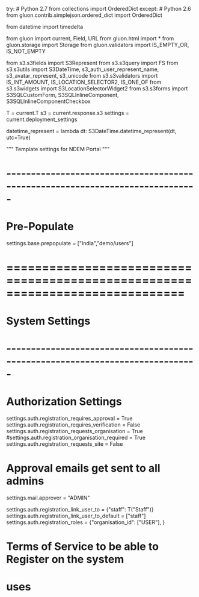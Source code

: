 try:
    # Python 2.7
    from collections import OrderedDict
except:
    # Python 2.6
    from gluon.contrib.simplejson.ordered_dict import OrderedDict

from datetime import timedelta

from gluon import current, Field, URL
from gluon.html import *
from gluon.storage import Storage
from gluon.validators import IS_EMPTY_OR, IS_NOT_EMPTY

from s3.s3fields import S3Represent
from s3.s3query import FS
from s3.s3utils import S3DateTime, s3_auth_user_represent_name, s3_avatar_represent, s3_unicode
from s3.s3validators import IS_INT_AMOUNT, IS_LOCATION_SELECTOR2, IS_ONE_OF
from s3.s3widgets import S3LocationSelectorWidget2
from s3.s3forms import S3SQLCustomForm, S3SQLInlineComponent, S3SQLInlineComponentCheckbox

T = current.T
s3 = current.response.s3
settings = current.deployment_settings

datetime_represent = lambda dt: S3DateTime.datetime_represent(dt, utc=True)

"""
    Template settings for NDEM Portal
"""

# -----------------------------------------------------------------------------
# Pre-Populate
settings.base.prepopulate = ["India","demo/users"]

# =============================================================================
# System Settings
# -----------------------------------------------------------------------------
# Authorization Settings
settings.auth.registration_requires_approval = True
settings.auth.registration_requires_verification = False
settings.auth.registration_requests_organisation = True
#settings.auth.registration_organisation_required = True
settings.auth.registration_requests_site = False

# Approval emails get sent to all admins
settings.mail.approver = "ADMIN"

settings.auth.registration_link_user_to = {"staff": T("Staff")}
settings.auth.registration_link_user_to_default = ["staff"]
settings.auth.registration_roles = {"organisation_id": ["USER"],
                                    }

# Terms of Service to be able to Register on the system
# uses <template>/views/tos.html
settings.auth.terms_of_service = True

settings.auth.show_utc_offset = False

settings.auth.show_link = False

# -----------------------------------------------------------------------------
# Security Policy
#settings.security.policy = 6 # Realms
settings.security.map = True

# Owner Entity
settings.auth.person_realm_human_resource_site_then_org = False

def drmp_realm_entity(table, row):
    """
        Assign a Realm Entity to records
    """

    tablename = table._tablename

    if tablename == "cms_post":
        # Give the Post the Realm of the author's Organisation
        db = current.db
        utable = db.auth_user
        otable = current.s3db.org_organisation
        if "created_by" in row:
            query = (utable.id == row.created_by) & \
                    (otable.id == utable.organisation_id)
        else:
            query = (table.id == row.id) & \
                    (utable.id == table.created_by) & \
                    (otable.id == utable.organisation_id)
        org = db(query).select(otable.pe_id,
                               limitby=(0, 1)).first()
        if org:
            return org.pe_id

    # Follow normal rules
    return 0

settings.auth.realm_entity = drmp_realm_entity

# -----------------------------------------------------------------------------
# Theme (folder to use for views/layout.html)
settings.base.theme = "India"
settings.ui.formstyle_row = "bootstrap"
settings.ui.formstyle = "bootstrap"
#settings.gis.map_height = 600
#settings.gis.map_width = 854

# -----------------------------------------------------------------------------
# L10n (Localization) settings
settings.L10n.languages = OrderedDict([
    ("en-gb", "English"),
])
# Default Language
settings.L10n.default_language = "en-gb"
# Default timezone for users
settings.L10n.utc_offset = "UTC +0530"
# Unsortable 'pretty' date format
settings.L10n.date_format = "%d %b %Y"
# Number formats (defaults to ISO 31-0)
# Decimal separator for numbers (defaults to ,)
settings.L10n.decimal_separator = "."
# Thousands separator for numbers (defaults to space)
settings.L10n.thousands_separator = ","

# Uncomment this to Translate CMS Series Names
# - we want this on when running s3translate but off in normal usage as we use the English names to lookup icons in render_posts
#settings.L10n.translate_cms_series = True
# Uncomment this to Translate Location Names
#settings.L10n.translate_gis_location = True

# Restrict the Location Selector to just certain countries
settings.gis.countries = ["IN"]

# Until we add support to LocationSelector2 to set dropdowns from LatLons
#settings.gis.check_within_parent_boundaries = False
# Uncomment to hide Layer Properties tool
#settings.gis.layer_properties = False
# Uncomment to display the Map Legend as a floating DIV
settings.gis.legend = "float"
# GeoNames username
settings.gis.geonames_username = "eden_india"

# -----------------------------------------------------------------------------
# Finance settings
settings.fin.currencies = {
    "INR" : T("Indian Rupees"),
    "CHF" : T("Swiss Francs"),
    "EUR" : T("Euros"),
    "GBP" : T("Great British Pounds"),
    "USD" : T("United States Dollars"),
}

# -----------------------------------------------------------------------------
# Enable this for a UN-style deployment
#settings.ui.cluster = True
# Enable this to use the label 'Camp' instead of 'Shelter'
#settings.ui.camp = True

# -----------------------------------------------------------------------------
# Uncomment to restrict the export formats available
#settings.ui.export_formats = ["xls"]

settings.ui.update_label = "Edit"

# -----------------------------------------------------------------------------
# Summary Pages
settings.ui.summary = [#{"common": True,
                       # "name": "cms",
                       # "widgets": [{"method": "cms"}]
                       # },
                       {"name": "table",
                        "label": "Table",
                        "widgets": [{"method": "datatable"}]
                        },
                       {"name": "map",
                        "label": "Map",
                        "widgets": [{"method": "map", "ajax_init": True}],
                        },
                       {"name": "charts",
                        "label": "Charts",
                        "widgets": [{"method": "report", "ajax_init": True}]
                        },
                       ]

settings.search.filter_manager = False

# =============================================================================
# Module Settings

# -----------------------------------------------------------------------------
# Human Resource Management
settings.hrm.staff_label = "Contacts"
# Uncomment to allow Staff & Volunteers to be registered without an email address
settings.hrm.email_required = False
# Uncomment to show the Organisation name in HR represents
settings.hrm.show_organisation = True
# Uncomment to disable Staff experience
settings.hrm.staff_experience = False
# Uncomment to disable the use of HR Credentials
settings.hrm.use_credentials = False
# Uncomment to disable the use of HR Skills
settings.hrm.use_skills = False
# Uncomment to disable the use of HR Teams
settings.hrm.teams = False

# Uncomment to hide fields in S3AddPersonWidget[2]
settings.pr.request_dob = False
settings.pr.request_gender = False

# -----------------------------------------------------------------------------
# Org
settings.org.site_label = "Office/Shelter/Hospital"

# -----------------------------------------------------------------------------
# Project
# Uncomment this to use multiple Organisations per project
settings.project.multiple_organisations = True

# Links to Filtered Components for Donors & Partners
#settings.project.organisation_roles = {
#    1: T("Host National Society"),
#    2: T("Partner"),
#    3: T("Donor"),
#    #4: T("Customer"), # T("Beneficiary")?
#    #5: T("Supplier"),
#    9: T("Partner National Society"),
#}

# -----------------------------------------------------------------------------
# Notifications
# Template for the subject line in update notifications
#settings.msg.notify_subject = "$S %s" % T("Notification")
settings.msg.notify_subject = "$S Notification"

# -----------------------------------------------------------------------------
def currency_represent(v):
    """
        Custom Representation of Currencies
    """
    if v == "INR":
        return "RS"
    elif v == "USD":
        return "$"
    elif v == "EUR":
        return "€"
    elif v == "GBP":
        return "£"
    else:
        # e.g. CHF
        return v
def render_locations(list_id, item_id, resource, rfields, record):
    """
        Custom dataList item renderer for Locations on the Selection Page

        @param list_id: the HTML ID of the list
        @param item_id: the HTML ID of the item
        @param resource: the S3Resource to render
        @param rfields: the S3ResourceFields to render
        @param record: the record as dict
    """

    record_id = record["gis_location.id"]
    item_class = "thumbnail"

    raw = record._row
    name = raw["gis_location.name"]
    level = raw["gis_location.level"]
    L1 = raw["gis_location.L1"]
    L2 = raw["gis_location.L2"]
    L3 = raw["gis_location.L3"]
    location_url = URL(c="gis", f="location",
                       args=[record_id, "profile"])

    if level == "L1":
        represent = name
    if level == "L2":
        represent = "%s (%s)" % (name, L1)
    elif level == "L3":
        represent = "%s (%s, %s)" % (name, L2, L1)
    else:
        # L0 or specific
        represent = name

    # Users don't edit locations
    # permit = current.auth.s3_has_permission
    # table = current.db.gis_location
    # if permit("update", table, record_id=record_id):
        # edit_btn = A(I(" ", _class="icon icon-edit"),
                     # _href=URL(c="gis", f="location",
                               # args=[record_id, "update.popup"],
                               # vars={"refresh": list_id,
                                     # "record": record_id}),
                     # _class="s3_modal",
                     # _title=current.response.s3.crud_strings.gis_location.title_update,
                     # )
    # else:
        # edit_btn = ""
    # if permit("delete", table, record_id=record_id):
        # delete_btn = A(I(" ", _class="icon icon-remove-sign"),
                       # _class="dl-item-delete",
                      # )
    # else:
        # delete_btn = ""
    # edit_bar = DIV(edit_btn,
                   # delete_btn,
                   # _class="edit-bar fright",
                   # )

    # Tallies
    # NB We assume that all records are readable here
    # Search all sub-locations
    locations = current.gis.get_children(record_id)
    locations = [l.id for l in locations]
    locations.append(record_id)
    db = current.db
    s3db = current.s3db
    ltable = s3db.project_location
    table = db.project_project
    query = (table.deleted == False) & \
            (ltable.deleted == False) & \
            (ltable.project_id == table.id) & \
            (ltable.location_id.belongs(locations))
    rows = db(query).select(table.id, distinct=True)
    tally_projects = len(rows)
    tally_incidents = 0
    tally_activities = 0
    tally_reports = 0
    table = s3db.cms_post
    stable = db.cms_series
    types = ["Alert", "Activity", "Report"]
    query = (table.deleted == False) & \
            (table.location_id.belongs(locations)) & \
            (stable.id == table.series_id) & \
            (stable.name.belongs(types))
    rows = db(query).select(stable.name)
    for row in rows:
        series = row.name
        if series == "Alert":
            tally_incidents += 1
        elif series == "Activity":
            tally_activities += 1
        elif series == "Report":
            tally_reports += 1

    # Build the icon, if it doesn't already exist
    filename = "%s.svg" % record_id
    import os
    filepath = os.path.join(current.request.folder, "static", "cache", "svg", filename)
    if not os.path.exists(filepath):
        gtable = db.gis_location
        loc = db(gtable.id == record_id).select(gtable.wkt,
                                                limitby=(0, 1)
                                                ).first()
        if loc:
            from s3.s3codecs.svg import S3SVG
            S3SVG.write_file(filename, loc.wkt)

    # Render the item
    item = DIV(DIV(A(IMG(_class="media-object",
                         _src=URL(c="static",
                                  f="cache",
                                  args=["svg", filename],
                                  )
                         ),
                     _class="pull-left",
                     _href=location_url,
                     ),
                   DIV(SPAN(A(represent,
                              _href=location_url,
                              _class="media-heading"
                              ),
                            ),
                       #edit_bar,
                       _class="card-header-select",
                       ),
                   DIV(P(T("Alerts"),
                         SPAN(tally_incidents,
                              _class="badge",
                              ),
                         #T("Reports"),
                         #SPAN(tally_reports,
                              #_class="badge",
                              #),
                         T("Projects"),
                         SPAN(tally_projects,
                              _class="badge",
                              ),
                         #T("Activities"),
                         #SPAN(tally_activities,
                              #_class="badge",
                              #),
                         _class="tally",
                         ),
                       _class="media-body",
                       ),
                   _class="media",
                   ),
               _class=item_class,
               _id=item_id,
               )

    return item

# -----------------------------------------------------------------------------
def render_locations_profile(list_id, item_id, resource, rfields, record):
    """
        Custom dataList item renderer for Locations on the Profile Page
        - UNUSED

        @param list_id: the HTML ID of the list
        @param item_id: the HTML ID of the item
        @param resource: the S3Resource to render
        @param rfields: the S3ResourceFields to render
        @param record: the record as dict
    """

    record_id = record["gis_location.id"]
    item_class = "thumbnail"

    raw = record._row
    name = record["gis_location.name"]
    location_url = URL(c="gis", f="location",
                       args=[record_id, "profile"])

    # Placeholder to maintain style
    #logo = DIV(IMG(_class="media-object"),
    #               _class="pull-left")

    # We don't Edit Locations
    # Edit Bar
    # permit = current.auth.s3_has_permission
    # table = current.db.gis_location
    # if permit("update", table, record_id=record_id):
        # vars = {"refresh": list_id,
                # "record": record_id,
                # }
        # f = current.request.function
        # if f == "organisation" and organisation_id:
            # vars["(organisation)"] = organisation_id
        # edit_btn = A(I(" ", _class="icon icon-edit"),
                     # _href=URL(c="gis", f="location",
                               # args=[record_id, "update.popup"],
                               # vars=vars),
                     # _class="s3_modal",
                     # _title=current.response.s3.crud_strings.gis_location.title_update,
                     # )
    # else:
        # edit_btn = ""
    # if permit("delete", table, record_id=record_id):
        # delete_btn = A(I(" ", _class="icon icon-remove-sign"),
                       # _class="dl-item-delete",
                       # )
    # else:
        # delete_btn = ""
    # edit_bar = DIV(edit_btn,
                   # delete_btn,
                   # _class="edit-bar fright",
                   # )

    # Render the item
    item = DIV(DIV(DIV(#SPAN(A(name,
                       #       _href=location_url,
                       #       ),
                       #     _class="location-title"),
                       #" ",
                       #edit_bar,
                       P(A(name,
                           _href=location_url,
                           ),
                         _class="card_comments"),
                       _class="span5"), # card-details
                   _class="row",
                   ),
               )

    return item
def render_projects(list_id, item_id, resource, rfields, record):
    """
        Custom dataList item renderer for Projects on the Profile pages

        @param list_id: the HTML ID of the list
        @param item_id: the HTML ID of the item
        @param resource: the S3Resource to render
        @param rfields: the S3ResourceFields to render
        @param record: the record as dict
    """

    record_id = record["project_project.id"]
    item_class = "thumbnail"

    raw = record._row
    name = record["project_project.name"]
    author = record["project_project.modified_by"]
    author_id = raw["project_project.modified_by"]
    contact = record["project_project.human_resource_id"]
    date = record["project_project.modified_on"]
    organisation = record["project_project.organisation_id"]
    organisation_id = raw["project_project.organisation_id"]
    location = record["project_location.location_id"]
    location_ids = raw["project_location.location_id"]
    if isinstance(location_ids, list):
        locations = location.split(",")
        locations_list = []
        length = len(location_ids)
        i = 0
        for location_id in location_ids:
            location_url = URL(c="gis", f="location",
                               args=[location_id, "profile"])
            locations_list.append(A(locations[i], _href=location_url))
            i += 1
            if i != length:
                locations_list.append(",")
    else:
        location_url = URL(c="gis", f="location",
                           args=[location_ids, "profile"])
        locations_list = [A(location, _href=location_url)]

    logo = raw["org_organisation.logo"]
    org_url = URL(c="org", f="organisation", args=[organisation_id, "profile"])
    if logo:
        avatar = A(IMG(_src=URL(c="default", f="download", args=[logo]),
                       _class="media-object",
                       ),
                   _href=org_url,
                   _class="pull-left",
                   )
    else:
        avatar = DIV(IMG(_class="media-object"),
                     _class="pull-left")

    db = current.db
    s3db = current.s3db
    ltable = s3db.pr_person_user
    ptable = db.pr_person
    query = (ltable.user_id == author_id) & \
            (ltable.pe_id == ptable.pe_id)
    row = db(query).select(ptable.id,
                           limitby=(0, 1)
                           ).first()
    if row:
        person_url = URL(c="hrm", f="person", args=[row.id])
    else:
        person_url = "#"
    author = A(author,
               _href=person_url,
               )

    start_date = raw["project_project.start_date"] or ""
    if start_date:
        start_date = record["project_project.start_date"]
    end_date = raw["project_project.end_date"] or ""
    if end_date:
        end_date = record["project_project.end_date"]
    budget = record["project_project.budget"]
    if budget:
        budget = "USD %s" % budget

    partner = record["project_partner_organisation.organisation_id"]
    partner_ids = raw["project_partner_organisation.organisation_id"]
    if isinstance(partner_ids, list):
        partners = partner.split(",")
        partners_list = []
        length = len(partner_ids)
        i = 0
        for partner_id in partner_ids:
            partner_url = URL(c="org", f="organisation",
                              args=[partner_id, "profile"])
            partners_list.append(A(partners[i], _href=partner_url))
            i += 1
            if i != length:
                partners_list.append(",")
    elif partner_ids:
        partner_url = URL(c="org", f="organisation",
                          args=[partner_ids, "profile"])
        partners_list = [A(partner, _href=partner_url)]
    else:
        partners_list = [current.messages["NONE"]]

    donor = record["project_donor_organisation.organisation_id"]
    donor_ids = raw["project_donor_organisation.organisation_id"]
    if isinstance(donor_ids, list):
        donors = donor.split(",")
        amounts = raw["project_donor_organisation.amount"]
        if not isinstance(amounts, list):
            amounts = [amounts for donor_id in donor_ids]
        currencies = raw["project_donor_organisation.currency"]
        if not isinstance(currencies, list):
            currencies = [currencies for donor_id in donor_ids]
        amount_represent = IS_INT_AMOUNT.represent
        donors_list = []
        length = len(donor_ids)
        i = 0
        for donor_id in donor_ids:
            if donor_id:
                donor_url = URL(c="org", f="organisation",
                                args=[donor_id, "profile"])
                donor = A(donors[i], _href=donor_url)
                amount = amounts[i]
                if amount:
                    donor = TAG[""](donor,
                                    " - ",
                                    currency_represent(currencies[i]),
                                    amount_represent(amount))
            else:
                donor = current.messages["NONE"]
            donors_list.append(donor)
            i += 1
            if i != length:
                donors_list.append(",")
    elif donor_ids:
        donor_url = URL(c="org", f="organisation",
                      args=[donor_ids, "profile"])
        donors_list = [A(donor, _href=donor_url)]
    else:
        donors_list = [current.messages["NONE"]]

    # Edit Bar
    permit = current.auth.s3_has_permission
    table = current.db.project_project
    if permit("update", table, record_id=record_id):
        vars = {"refresh": list_id,
                "record": record_id,
                }
        f = current.request.function
        if f == "organisation" and organisation_id:
            vars["(organisation)"] = organisation_id
        # "record not found" since multiples here
        #elif f == "location" and location_ids:
        #    vars["(location)"] = location_ids
        edit_btn = A(I(" ", _class="icon icon-edit"),
                     _href=URL(c="project", f="project",
                               args=[record_id, "update.popup"],
                               vars=vars),
                     _class="s3_modal",
                     _title=current.response.s3.crud_strings.project_project.title_update,
                     )
    else:
        # Read in Popup
        edit_btn = A(I(" ", _class="icon icon-search"),
                     _href=URL(c="project", f="project",
                               args=[record_id, "read.popup"]),
                     _class="s3_modal",
                     _title=current.response.s3.crud_strings.project_project.title_display,
                     )
    if permit("delete", table, record_id=record_id):
        delete_btn = A(I(" ", _class="icon icon-remove-sign"),
                       _class="dl-item-delete",
                       )
    else:
        delete_btn = ""
    edit_bar = DIV(edit_btn,
                   delete_btn,
                   _class="edit-bar fright",
                   )

    # Dropdown of available documents
    documents = raw["doc_document.file"]
    if documents:
        if not isinstance(documents, list):
            documents = [documents]
        doc_list = UL(_class="dropdown-menu",
                      _role="menu",
                      )
        retrieve = db.doc_document.file.retrieve
        for doc in documents:
            try:
                doc_name = retrieve(doc)[0]
            except IOError:
                doc_name = current.messages["NONE"]
            doc_url = URL(c="default", f="download",
                          args=[doc])
            doc_item = LI(A(I(_class="icon-file"),
                            " ",
                            doc_name,
                            _href=doc_url,
                            ),
                          _role="menuitem",
                          )
            doc_list.append(doc_item)
        docs = DIV(A(I(_class="icon-paper-clip"),
                     SPAN(_class="caret"),
                     _class="btn dropdown-toggle",
                     _href="#",
                     **{"_data-toggle": "dropdown"}
                     ),
                   doc_list,
                   _class="btn-group attachments dropdown pull-right",
                   )
    else:
        docs = ""

    # Render the item,
    body = TAG[""](P(I(_class="icon-user"),
                     " ",
                     STRONG("%s:" % T("Focal Point")),
                     " ",
                     contact,
                     _class="main_contact_ph"),
                   P(I(_class="icon-calendar"),
                     " ",
                     STRONG("%s:" % T("Start & End Date")),
                     " ",
                     T("%(start_date)s to %(end_date)s") % \
                            dict(start_date=start_date,
                            end_date = end_date),
                     _class="main_contact_ph"),
                   P(I(_class="icon-link"),
                     " ",
                     STRONG("%s:" % T("Partner")),
                     " ",
                     *partners_list,
                     _class="main_contact_ph"),
                   P(I(_class="icon-money"),
                     " ",
                     STRONG("%s:" % T("Donor")),
                     " ",
                     *donors_list,
                     _class="main_office-add")
                   )

    item = DIV(DIV(SPAN(" ", _class="card-title"),
                   SPAN(*locations_list,
                        _class="location-title"
                        ),
                   SPAN(date,
                        _class="date-title",
                        ),
                   edit_bar,
                   _class="card-header",
                   ),
               DIV(avatar,
                   DIV(DIV(body,
                           DIV(author,
                               " - ",
                               A(organisation,
                                 _href=org_url,
                                 _class="card-organisation",
                                 ),
                               _class="card-person",
                               ),
                           _class="media",
                           ),
                       _class="media-body",
                       ),
                   _class="media",
                   ),
               docs,
               _class=item_class,
               _id=item_id,
               )

    return item
def customise_gis_location_controller(**attr):
    """
        Customise gis_location controller
        - Profile Page
    """

    s3 = current.response.s3

    # Custom PreP
    standard_prep = s3.prep
    def custom_prep(r):
        if r.interactive:
            s3db = current.s3db
            table = s3db.gis_location

            s3.crud_strings["gis_location"].title_list = T("States")

            if r.method == "datalist":
                # District selection page
                # 2-column datalist, 6 rows per page
                s3.dl_pagelength = 12
                s3.dl_rowsize = 2

                # Just show In L1s
                s3.filter = (table.L0 == "India") & (table.level == "L1")
                # Default 5 triggers an AJAX call, we should load all by default
                s3.dl_pagelength = 13

                list_fields = ["name",
                               "level",
                               "L1",
                               "L2",
                               "L3",
                               ]
                s3db.configure("gis_location",
                               list_fields = list_fields,
                               list_layout = render_locations,
                               )

            elif r.method == "profile":
        
                # Customise tables used by widgets
                customise_cms_post_fields()
                customise_project_project_fields()

                # gis_location table (Sub-Locations)
                table.parent.represent = s3db.gis_LocationRepresent(sep=" | ")

                list_fields = ["name",
                               "id",
                               ]

                location = r.record
                record_id = location.id
                default = "~.(location)=%s" % record_id
                map_widget = dict(label = "Map",
                                  type = "map",
                                  context = "location",
                                  icon = "icon-map",
                                  height = 383,
                                  width = 568,
                                  bbox = {"lat_max" : location.lat_max,
                                          "lon_max" : location.lon_max,
                                          "lat_min" : location.lat_min,
                                          "lon_min" : location.lon_min
                                          },
                                  )
                #locations_widget = dict(label = "Locations",
                #                        insert = False,
                #                        #label_create = "Create Location",
                #                        type = "datalist",
                #                        tablename = "gis_location",
                #                        context = "location",
                #                        icon = "icon-globe",
                #                        # @ToDo: Show as Polygons?
                #                        show_on_map = False,
                #                        list_layout = render_locations_profile,
                #                        )
                incidents_widget = dict(label = "Alerts",
                                        label_create = "Add New Alert",
                                        type = "datalist",
                                        tablename = "cms_post",
                                        context = "location",
                                        default = default,
                                        filter = (FS("series_id$name") == "Alert") & (FS("expired") == False),
                                        icon = "icon-alert",
                                        layer = "Incidents",
                                        # provided by Catalogue Layer
                                        #marker = "incident",
                                        list_layout = render_profile_posts,
                                        )
                projects_widget = dict(label = "Projects",
                                       label_create = "Create Project",
                                       type = "datalist",
                                       tablename = "project_project",
                                       context = "location",
                                       default = default,
                                       icon = "icon-project",
                                       show_on_map = False, # No Marker yet & only show at L1-level anyway
                                       list_layout = render_projects,
                                       )
                reports_widget = dict(label = "Reports",
                                      label_create = "Create Report",
                                      type = "datalist",
                                      tablename = "cms_post",
                                      context = "location",
                                      default = default,
                                      filter = FS("series_id$name") == "Report",
                                      icon = "icon-report",
                                      layer = "Reports",
                                      # provided by Catalogue Layer
                                      #marker = "report",
                                      list_layout = render_profile_posts,
                                      )
                # @ToDo: Renderer
                #distributions_widget = dict(label = "Distributions",
                #                            label_create = "Create Distribution",
                #                            type = "datalist",
                #                            tablename = "supply_distribution",
                #                            context = "location",
                #                            default = default,
                #                            icon = "icon-resource",
                #                            list_layout = render_distributions,
                #                            )
                # Build the icon, if it doesn't already exist
                filename = "%s.svg" % record_id
                import os
                filepath = os.path.join(current.request.folder, "static", "cache", "svg", filename)
                if not os.path.exists(filepath):
                    gtable = s3db.gis_location
                    db = current.db
                    loc = db(gtable.id == record_id).select(gtable.wkt,
                                                            limitby=(0, 1)
                                                            ).first()
                    if loc:
                        from s3.s3codecs.svg import S3SVG
                        S3SVG.write_file(filename, loc.wkt)

                name = location.name
                s3db.configure("gis_location",
                               list_fields = list_fields,
                               profile_title = "%s : %s" % (s3.crud_strings["gis_location"].title_list, 
                                                            name),
                               profile_header = DIV(A(IMG(_class="media-object",
                                                          _src=URL(c="static",
                                                                   f="cache",
                                                                   args=["svg", filename],
                                                                   ),
                                                          ),
                                                      _class="pull-left",
                                                      #_href=location_url,
                                                      ),
                                                    H2(name),
                                                    _class="profile-header",
                                                    ),
                               profile_widgets = [#locations_widget,
                                                  incidents_widget,
                                                  #map_widget,
                                                  projects_widget,
                                                  #reports_widget,
                                                  #activities_widget,
                                                  #distributions_widget,
                                                  ],
                               )

        # Call standard prep
        if callable(standard_prep):
            result = standard_prep(r)
            if not result:
                return False

        return True
    s3.prep = custom_prep

    return attr

settings.customise_gis_location_controller = customise_gis_location_controller
def customise_project_project_fields():
    """
        Customise project_project fields for Profile widgets and 'more' popups
    """

    format = "%d/%m/%y"
    date_represent = lambda d: S3DateTime.date_represent(d, format=format)

    s3db = current.s3db

    s3db.project_location.location_id.represent = s3db.gis_LocationRepresent(sep=" | ")
    table = s3db.project_project
    table.start_date.represent = date_represent
    table.end_date.represent = date_represent
    table.modified_by.represent = s3_auth_user_represent_name
    table.modified_on.represent = datetime_represent

    list_fields = [#"name",
                   "organisation_id",
                   "location.location_id",
                   "organisation_id$logo",
                   "start_date",
                   "end_date",
                   #"human_resource_id",
                   "budget",
                   "partner.organisation_id",
                   "donor.organisation_id",
                   "donor.amount",
                   "donor.currency",
                   "modified_by",
                   "modified_on",
                   "document.file",
                   ]

    s3db.configure("project_project",
                   list_fields = list_fields,
                   )

# ----------------------------------------------------------------------

# -----------------------------------------------------------------------------

def customise_project_project_controller(**attr):

    s3 = current.response.s3
    s3db = current.s3db
    table = s3db.project_project
    tablename = "project_project"
    # Remove rheader
    attr["rheader"] = None

    # Custom PreP
    standard_prep = s3.prep
    
    def custom_prep(r):
        # Call standard prep
        if callable(standard_prep):
            result = standard_prep(r)
            if not result:
                return False

        #s3db = current.s3db
        #table = s3db.project_project
		
        if r.method == "datalist":
            customise_project_project_fields()
            s3db.configure(tablename,
                           # Don't include a Create form in 'More' popups
                           listadd = False,
                           list_layout = render_projects,
                           )
		
        elif r.interactive or r.representation == "aadata":
		#if r.interactive or r.representation == "aadata":
			#customise_project_project_fields(r.method)
            # Filter from a Profile page?
            # If so, then default the fields we know
            get_vars = current.request.get_vars
            organisation_id = get_vars.get("~.(organisation)", None)
            if not organisation_id:
                user = current.auth.user
                if user:
                    organisation_id = user.organisation_id

            # Configure fields 
            table.objectives.readable = table.objectives.writable = True
            table.human_resource_id.label = T("Focal Person")
            s3db.hrm_human_resource.organisation_id.default = organisation_id
            table.budget.label = "%s (USD)" % T("Budget")
            # Better in column label & otherwise this construction loses thousands separators
            #table.budget.represent = lambda value: "%d USD" % value

            crud_form_fields = [
                    "name",
                    S3SQLInlineComponentCheckbox(
                        "theme",
                        label = T("Themes"),
                        field = "theme_id",
                        option_help = "comments",
                        cols = 3,
                    ),
                    S3SQLInlineComponent(
                        "location",
                        label = T("State"),
                        fields = [("", "location_id")],
                        orderby = "location_id$name",
                        render_list = True
                    ),
                    "description",
                    "human_resource_id",
                    "start_date",
                    "end_date",
                    # Partner Orgs
                    S3SQLInlineComponent(
                        "organisation",
                        name = "partner",
                        label = T("Partner Organizations"),
                        fields = [("", "organisation_id")],
                        filterby = dict(field = "role",
                                        options = "2"
                                        )
                    ),
                    # Donors
                    S3SQLInlineComponent(
                        "organisation",
                        name = "donor",
                        label = T("Donor(s)"),
                        fields = ["organisation_id", "amount", "currency"],
                        filterby = dict(field = "role",
                                        options = "3"
                                        )
                    ),
                    "budget",
                    #"objectives",
                    # Files
                    S3SQLInlineComponent(
                        "document",
                        name = "file",
                        label = T("Files"),
                        fields = [("", "file"),
                                  #"comments"
                                  ],
                    ),
                    "comments",
                    ]
            if organisation_id:
                org_field = table.organisation_id
                org_field.default = organisation_id
                org_field.readable = org_field.writable = False
            else:
                location_field = s3db.project_location.location_id
                location_id = get_vars.get("~.(location)", None)
                if location_id:
                    # Default to this Location, but allow selection of others
                    location_field.default = location_id
                location_field.label = ""
                location_field.represent = S3Represent(lookup="gis_location")
                # Project Locations must be districts
                location_field.requires = IS_ONE_OF(current.db, "gis_location.id",
                                                    S3Represent(lookup="gis_location"),
                                                    sort = True,
                                                    filterby = "level",
                                                    filter_opts = ("L1",)
                                                    )
                # Don't add new Locations here
                location_field.comment = None
                # Simple dropdown
                location_field.widget = None
                crud_form_fields.insert(1, "organisation_id")

            crud_form = S3SQLCustomForm(*crud_form_fields)

            list_fields = ["name",
                           "organisation_id",
                           "human_resource_id",
                           (T("States"), "location.location_id"),
                           "start_date",
                           "end_date",
                           #"budget",
                           ]

            # Return to List view after create/update/delete (unless done via Modal)
            url_next = URL(c="project", f="project")

            from s3.s3filter import S3LocationFilter, S3TextFilter, S3OptionsFilter
            filter_widgets = [
                S3TextFilter(["name",
                              "description",
                              "location.location_id",
                              #"theme.name",
                              #"objectives",
                              "comments"
                              ],
                             label = T("Search Projects"),
                             ),
                S3OptionsFilter("organisation_id",
                                label = T("Lead Organization"),
                                ),
                S3LocationFilter("location.location_id",
                                 levels=["L1", "L2", "L3"],
								 label=T("Location")
                                 ),
                S3OptionsFilter("partner.organisation_id",
                                label = T("Partners"),
                                ),
                S3OptionsFilter("donor.organisation_id",
                                label = T("Donors"),
                                )
                ]
        
            s3db.configure(tablename,
                           create_next = url_next,
                           delete_next = url_next,
                           update_next = url_next,
                           crud_form = crud_form,
                           list_fields = list_fields,
						   listadd = False if r.method=="datalist" else True,
						   list_layout = render_projects,
                           filter_widgets = filter_widgets,
                           )
        
            # This is awful in Popups & inconsistent in dataTable view (People/Documents don't have this & it breaks the styling of the main Save button)
            #s3.cancel = URL(c="project", f="project")

        return True
    s3.prep = custom_prep
	
    # Custom postp
    standard_postp = s3.postp
    def custom_postp(r, output):
		#s3db = current.s3db
        #table = s3db.project_project
        if r.interactive:
            actions = [dict(label=str(T("Open")),
                            _class="action-btn",
                            url=URL(c="project", f="project",
                                    args=["[id]", "read"]))
                       ]
            # All users just get "Open"
            #db = current.db
            #auth = current.auth
            #has_permission = auth.s3_has_permission
            #ownership_required = auth.permission.ownership_required
            #s3_accessible_query = auth.s3_accessible_query
            #if has_permission("update", table):
            #    action = dict(label=str(T("Edit")),
            #                  _class="action-btn",
            #                  url=URL(c="project", f="project",
            #                          args=["[id]", "update"]),
            #                  )
            #    if ownership_required("update", table):
            #        # Check which records can be updated
            #        query = s3_accessible_query("update", table)
            #        rows = db(query).select(table._id)
            #        restrict = []
            #        rappend = restrict.append
            #        for row in rows:
            #            row_id = row.get("id", None)
            #            if row_id:
            #                rappend(str(row_id))
            #        action["restrict"] = restrict
            #    actions.append(action)
            #if has_permission("delete", table):
            #    action = dict(label=str(T("Delete")),
            #                  _class="action-btn",
            #                  url=URL(c="project", f="project",
            #                          args=["[id]", "delete"]),
            #                  )
            #    if ownership_required("delete", table):
            #        # Check which records can be deleted
            #        query = s3_accessible_query("delete", table)
            #        rows = db(query).select(table._id)
            #        restrict = []
            #        rappend = restrict.append
            #        for row in rows:
            #            row_id = row.get("id", None)
            #            if row_id:
            #                rappend(str(row_id))
            #        action["restrict"] = restrict
            #    actions.append(action)
            s3.actions = actions
            if isinstance(output, dict):
                if "form" in output:
                    output["form"].add_class("project_project")
                elif "item" in output and hasattr(output["item"], "add_class"):
                    output["item"].add_class("project_project")

        # Call standard postp
        if callable(standard_postp):
            output = standard_postp(r, output)

        return output
    s3.postp = custom_postp

    return attr

settings.customise_project_project_controller = customise_project_project_controller

# -----------------------------------------------------------------------------
# Filter forms - style for Summary pages
def filter_formstyle(row_id, label, widget, comment, hidden=False):
    return DIV(label, widget, comment, 
               _id=row_id,
               _class="horiz_filter_form")

# =============================================================================
# Template Modules
# Comment/uncomment modules here to disable/enable them
settings.modules = OrderedDict([
    # Core modules which shouldn't be disabled
    ("default", Storage(
        name_nice = "Home",
        restricted = False, # Use ACLs to control access to this module
        access = None,      # All Users (inc Anonymous) can see this module in the default menu & access the controller
        module_type = None  # This item is not shown in the menu
    )),
    ("admin", Storage(
        name_nice = "Administration",
        #description = "Site Administration",
        restricted = True,
        access = "|1|",     # Only Administrators can see this module in the default menu & access the controller
        module_type = None  # This item is handled separately for the menu
    )),
    ("appadmin", Storage(
        name_nice = "Administration",
        #description = "Site Administration",
        restricted = True,
        module_type = None  # No Menu
    )),
    ("errors", Storage(
        name_nice = "Ticket Viewer",
        #description = "Needed for Breadcrumbs",
        restricted = False,
        module_type = None  # No Menu
    )),
    ("sync", Storage(
        name_nice = "Synchronization",
        #description = "Synchronization",
        restricted = True,
        access = "|1|",     # Only Administrators can see this module in the default menu & access the controller
        module_type = None  # This item is handled separately for the menu
    )),
    ("translate", Storage(
        name_nice = "Translation Functionality",
        #description = "Selective translation of strings based on module.",
        module_type = None,
    )),
    ("gis", Storage(
        name_nice = "Map",
        #description = "Situation Awareness & Geospatial Analysis",
        restricted = True,
        module_type = 1,     # 1st item in the menu
    )),
    ("pr", Storage(
        name_nice = "Persons",
        #description = "Central point to record details on People",
        restricted = True,
        access = "|1|",     # Only Administrators can see this module in the default menu (access to controller is possible to all still)
        module_type = None
    )),
    ("org", Storage(
        name_nice = "Organizations",
        #description = 'Lists "who is doing what & where". Allows relief agencies to coordinate their activities',
        restricted = True,
        module_type = None
    )),
    # All modules below here should be possible to disable safely
    ("hrm", Storage(
        name_nice = "Contacts",
        #description = "Human Resources Management",
        restricted = True,
        module_type = None,
    )),
    ("cms", Storage(
            name_nice = "Content Management",
            restricted = True,
            module_type = None,
        )),
    ("doc", Storage(
        name_nice = "Documents",
        #description = "A library of digital resources, such as photos, documents and reports",
        restricted = True,
        module_type = None,
    )),
    ("msg", Storage(
        name_nice = "Messaging",
        #description = "Sends & Receives Alerts via Email & SMS",
        restricted = True,
        # The user-visible functionality of this module isn't normally required. Rather it's main purpose is to be accessed from other modules.
        module_type = None,
    )),
    ("event", Storage(
        name_nice = "Disasters",
        #description = "Events",
        restricted = True,
        module_type = None
    )),
    ("project", Storage(
        name_nice = "Projects",
        restricted = True,
        module_type = None
    )),
    ("stats", Storage(
        name_nice = "Statistics",
        restricted = True,
        module_type = None
    )),
    ("vulnerability", Storage(
        name_nice = "Vulnerability",
        restricted = True,
        module_type = None
    )),
    ("transport", Storage(
        name_nice = "Transport",
        restricted = True,
        module_type = None
    )),
    ("hms", Storage(
        name_nice = "Hospitals",
        restricted = True,
        module_type = None
    )),
    ("cr", Storage(
        name_nice = "Shelters",
        restricted = True,
        module_type = None
    )),
    ("supply", Storage(
        name_nice = "Supply Chain Management",
        restricted = True,
        module_type = None
    )),
    ("inv", Storage(
        name_nice = "Resource Inventory",
        restricted = True,
        module_type = None
    )),
    ("irs", Storage(
        name_nice = "Incident Report",
        restricted = True,
        module_type = None
    )),
    ("vehicle", Storage(
        name_nice = "Vehicles",
        restricted = True,
        module_type = None
    )),
    ("asset", Storage(
        name_nice = "Assets",
        restricted = True,
        module_type = None
    )),
])
